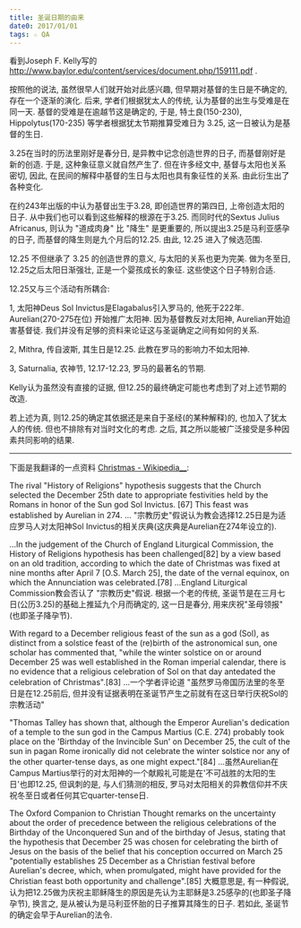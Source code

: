 ```yaml
---
title: 圣诞日期的由来
date0: 2017/01/01
tags: ☆ QA
---
```


看到Joseph F. Kelly写的 <the Birth of Christmas>  http://www.baylor.edu/content/services/document.php/159111.pdf .

按照他的说法, 虽然很早人们就开始对此感兴趣, 但早期对基督的生日是不确定的, 存在一个逐渐的演化. 后来, 学者们根据犹太人的传统, 认为基督的出生与受难是在同一天. 基督的受难是在逾越节这是确定的, 于是, 特土良(150-230), Hippolytus(170-235) 等学者根据犹太节期推算受难日为 3.25, 这一日被认为是基督的生日.

3.25在当时的历法里刚好是春分日, 是异教中记念创造世界的日子, 而基督刚好是新的创造. 于是, 这种象征意义就自然产生了. 但在许多经文中, 基督与太阳也关系密切, 因此, 在民间的解释中基督的生日与太阳也具有象征性的关系. 由此衍生出了各种变化.

在约243年出版的<De Pascha Computus>中认为基督出生于3.28, 即创造世界的第四日, 上帝创造太阳的日子. 从中我们也可以看到这些解释的根源在于3.25. 而同时代的Sextus Julius Africanus, 则认为 "道成肉身" 比 "降生" 是更重要的, 所以提出3.25是马利亚感孕的日子, 而基督的降生则是九个月后的12.25. 由此, 12.25 进入了候选范围.

12.25 不但继承了 3.25 的创造世界的意义, 与太阳的关系也更为完美. 做为冬至日, 12.25之后太阳日渐强壮, 正是一个婴孩成长的象征. 这些使这个日子特别合适.

12.25又与三个活动有所耦合:

1, 太阳神Deus Sol Invictus是Elagabalus引入罗马的, 他死于222年.  Aurelian(270-275在位) 开始推广太阳神. 因为基督教反对太阳神, Aurelian开始迫害基督徒.  我们并没有足够的资料来论证这与圣诞确定之间有如何的关系.

2, Mithra, 传自波斯, 其生日是12.25. 此教在罗马的影响力不如太阳神.

3, Saturnalia, 农神节, 12.17-12.23,  罗马的最著名的节期.

Kelly认为虽然没有直接的证据, 但12.25的最终确定可能也考虑到了对上述节期的改造.

若上述为真, 则12.25的确定其依据还是来自于圣经(的某种解释)的, 也加入了犹太人的传统. 但也不排除有对当时文化的考虑. 之后, 其之所以能被广泛接受是多种因素共同影响的结果.

--------------

下面是我翻译的一点资料 [Christmas - Wikipedia__](https://link.zhihu.com/?target=https%3A//en.wikipedia.org/wiki/Christmas%23The_History_of_Religions_hypothesis):

The rival "History of Religions" hypothesis suggests that the Church selected the December 25th date to appropriate festivities held by the Romans in honor of the Sun god Sol Invictus. [67] This feast was established by Aurelian in 274. ...
"宗教历史"假说认为教会选择12.25日是为适应罗马人对太阳神Sol Invictus的相关庆典(这庆典是Aurelian在274年设立的).

...In the judgement of the Church of England Liturgical Commission, the History of Religions hypothesis has been challenged[82] by a view based on an old tradition, according to which the date of Christmas was fixed at nine months after April 7 [O.S. March 25], the date of the vernal equinox, on which the Annunciation was celebrated.[78]
...England Liturgical Commission教会否认了 "宗教历史"假说. 根据一个老的传统, 圣诞节是在三月七日(公历3.25)的基础上推延九个月而确定的, 这一日是春分, 用来庆祝"圣母领报"(也即圣子降孕节).

With regard to a December religious feast of the sun as a god (Sol), as distinct from a solstice feast of the (re)birth of the astronomical sun, one scholar has commented that, "while the winter solstice on or around December 25 was well established in the Roman imperial calendar, there is no evidence that a religious celebration of Sol on that day antedated the celebration of Christmas".[83]
...一个学者评论道 "虽然罗马帝国历法里的冬至日是在12.25前后, 但并没有证据表明在圣诞节产生之前就有在这日举行庆祝Sol的宗教活动"

 "Thomas Talley has shown that, although the Emperor Aurelian's dedication of a temple to the sun god in the Campus Martius (C.E. 274) probably took place on the 'Birthday of the Invincible Sun' on December 25, the cult of the sun in pagan Rome ironically did not celebrate the winter solstice nor any of the other quarter-tense days, as one might expect."[84]
...虽然Aurelian在Campus Martius举行的对太阳神的一个献殿礼可能是在'不可战胜的太阳的生日'也即12.25, 但讽刺的是, 与人们猜测的相反, 罗马对太阳相关的异教信仰并不庆祝冬至日或者任何其它quarter-tense日.

 The Oxford Companion to Christian Thought remarks on the uncertainty about the order of precedence between the religious celebrations of the Birthday of the Unconquered Sun and of the birthday of Jesus, stating that the hypothesis that December 25 was chosen for celebrating the birth of Jesus on the basis of the belief that his conception occurred on March 25 "potentially establishes 25 December as a Christian festival before Aurelian's decree, which, when promulgated, might have provided for the Christian feast both opportunity and challenge".[85]
大概意思是, 有一种假说, 认为把12.25做为庆祝主耶稣降生的原因是先认为主耶稣是3.25感孕的(也即圣子降孕节), 换言之, 是从被认为是马利亚怀胎的日子推算其降生的日子. 若如此, 圣诞节的确定会早于Aurelian的法令.
